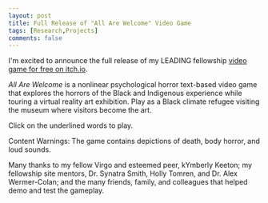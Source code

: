 ```yaml
---
layout: post
title: Full Release of "All Are Welcome" Video Game
tags: [Research,Projects]
comments: false
---
```

I'm excited to announce the full release of my LEADING fellowship [video game for free on itch.io](https://decolfutures.itch.io/all-are-welcome).

_All Are Welcome_ is a nonlinear psychological horror text-based video game that explores the horrors of the Black and Indigenous experience while touring a virtual reality art exhibition. Play as a Black climate refugee visiting the museum where visitors become the art. 

Click on the underlined words to play.

Content Warnings: The game contains depictions of death, body horror, and loud sounds. 

Many thanks to my fellow Virgo and esteemed peer, kYmberly Keeton; my fellowship site mentors, Dr. Synatra Smith, Holly Tomren, and Dr. Alex Wermer-Colan; and the many friends, family, and colleagues that helped demo and test the gameplay. 
